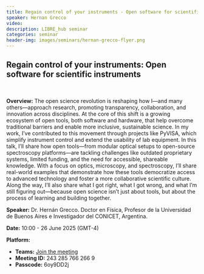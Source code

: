 ```yaml
---
title: Regain control of your instruments - Open software for scientific instruments
speaker: Hernan Grecco
video: 
description: LIBRE_hub seminar
categories: seminar
header-img: images/seminars/hernan-grecco-flyer.png
---
```


## Regain control of your instruments: Open software for scientific instruments
<br>

**Overview:** 
The open science revolution is reshaping how I—and many others—approach research, promoting transparency, collaboration, and innovation across disciplines. At the core of this shift is a growing ecosystem of open tools, both software and hardware, that help overcome traditional barriers and enable more inclusive, sustainable science. In my work, I’ve contributed to this movement through projects like PyVISA, which simplify instrument control and extend the usability of lab equipment. In this talk, I’ll share how open tools—from modular optical setups to open-source spectroscopy platforms—are tackling challenges like outdated proprietary systems, limited funding, and the need for accessible, shareable knowledge. With a focus on optics, microscopy, and spectroscopy, I’ll share real-world examples that demonstrate how these tools democratize access to advanced technology and foster a more collaborative scientific culture. Along the way, I’ll also share what I got right, what I got wrong, and what I’m still figuring out—because open science isn’t just about tools, but about the process of learning and building together.

**Speaker:** Dr. Hernán Grecco. Doctor en Física, Profesor de la Universidad de Buenos Aires e Investigador del CONICET, Argentina.

**Date:** 10:00 - 26 June 2025 (GMT-4)

**Platform:**
- **Teams:** [Join the meeting](https://nam10.safelinks.protection.outlook.com/ap/t-59584e83/?url=https%3A%2F%2Fteams.microsoft.com%2Fl%2Fmeetup-join%2F19%253ameeting_NDU0Njk0NTUtZjM1My00MTVmLTkxYjctOWQ2ZTZiZDgyNzNl%2540thread.v2%2F0%3Fcontext%3D%257b%2522Tid%2522%253a%25225ff5d9fa-f83f-4ac1-a4d2-eb48ea0a00d2%2522%252c%2522Oid%2522%253a%2522b066b156-36d2-4bf1-8723-85ab0bba4b91%2522%257d&data=05%7C02%7Cpgpadilla%40uc.cl%7Cdf3cfc6eaee44e2a8c2c08dd9715be0c%7C5ff5d9faf83f4ac1a4d2eb48ea0a00d2%7C0%7C0%7C638832841836298831%7CUnknown%7CTWFpbGZsb3d8eyJFbXB0eU1hcGkiOnRydWUsIlYiOiIwLjAuMDAwMCIsIlAiOiJXaW4zMiIsIkFOIjoiTWFpbCIsIldUIjoyfQ%3D%3D%7C0%7C%7C%7C&sdata=KQod0v7uij60Pu9lY0tBsZeNVzks9oUTzsHv2kMh60U%3D&reserved=0)
- **Meeting ID:** 243 285 766 266 9
- **Passcode:** 6oy9DD2j